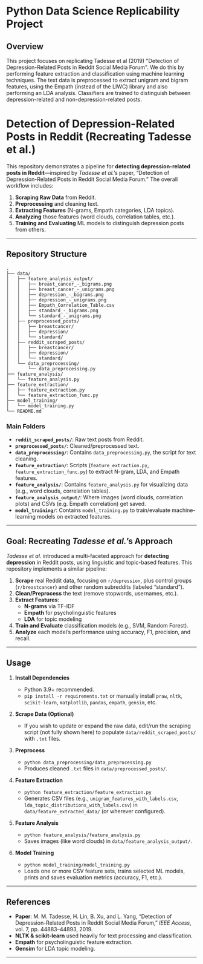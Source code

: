 # Python Data Science Replicability Project

## Overview
This project focuses on replicating Tadesse et al (2019) "Detection of Depression-Related Posts in Reddit Social Media Forum". We do this by performing feature extraction and classification using machine learning techniques. The text data is preprocessed to extract unigram and bigram features, using the Empath (instead of the LIWC) library and also performing an LDA analysis. Classifiers are trained to distinguish between depression-related and non-depression-related posts.

 # Detection of Depression-Related Posts in Reddit (Recreating Tadesse et al.)

This repository demonstrates a pipeline for **detecting depression-related posts in Reddit**—inspired by *Tadesse et al.*’s paper, “Detection of Depression-Related Posts in Reddit Social Media Forum.” The overall workflow includes:

1. **Scraping Raw Data** from Reddit.  
2. **Preprocessing** and cleaning text.  
3. **Extracting Features** (N-grams, Empath categories, LDA topics).  
4. **Analyzing** those features (word clouds, correlation tables, etc.).  
5. **Training and Evaluating** ML models to distinguish depression posts from others.

---

## Repository Structure

```
.
├── data/
│   ├── feature_analysis_output/
│   │   ├── breast_cancer_-_bigrams.png
│   │   ├── breast_cancer_-_unigrams.png
│   │   ├── depression_-_bigrams.png
│   │   ├── depression_-_unigrams.png
│   │   ├── Empath_Correlation_Table.csv
│   │   ├── standard_-_bigrams.png
│   │   └── standard_-_unigrams.png
│   ├── preprocessed_posts/
│   │   ├── breastcancer/
│   │   ├── depression/
│   │   └── standard/
│   ├── reddit_scraped_posts/
│   │   ├── breastcancer/
│   │   ├── depression/
│   │   └── standard/
│   └── data_preprocessing/
│       └── data_preprocessing.py
├── feature_analysis/
│   └── feature_analysis.py
├── feature_extraction/
│   ├── feature_extraction.py
│   └── feature_extraction_func.py
├── model_training/
│   └── model_training.py
└── README.md

```

### Main Folders

- **`reddit_scraped_posts/`**: Raw text posts from Reddit.  
- **`preprocessed_posts/`**: Cleaned/preprocessed text.  
- **`data_preprocessing/`**: Contains `data_preprocessing.py`, the script for text cleaning.  
- **`feature_extraction/`**: Scripts (`feature_extraction.py`, `feature_extraction_func.py`) to extract N-gram, LDA, and Empath features.  
- **`feature_analysis/`**: Contains `feature_analysis.py` for visualizing data (e.g., word clouds, correlation tables).  
- **`feature_analysis_output/`**: Where images (word clouds, correlation plots) and CSVs (e.g. Empath correlation) get saved.  
- **`model_training/`**: Contains `model_training.py` to train/evaluate machine-learning models on extracted features.

---

## Goal: Recreating *Tadesse et al.*’s Approach

*Tadesse et al.* introduced a multi-faceted approach for **detecting depression** in Reddit posts, using linguistic and topic-based features. This repository implements a similar pipeline:

1. **Scrape** real Reddit data, focusing on `r/depression`, plus  control groups (`r/breastcancer`) and other random subreddits (labeled “standard”).  
2. **Clean/Preprocess** the text (remove stopwords, usernames, etc.).  
3. **Extract Features**:
   - **N-grams** via TF-IDF  
   - **Empath** for psycholinguistic features  
   - **LDA** for topic modeling  
4. **Train and Evaluate** classification models (e.g., SVM, Random Forest).  
5. **Analyze** each model’s performance using accuracy, F1, precision, and recall.

---

## Usage

1. **Install Dependencies**  
   - Python 3.9+ recommended.  
   - `pip install -r requirements.txt` or manually install `praw`, `nltk`, `scikit-learn`, `matplotlib`, `pandas`, `empath`, `gensim`, etc.

2. **Scrape Data (Optional)**  
   - If you wish to update or expand the raw data, edit/run the scraping script (not fully shown here) to populate `data/reddit_scraped_posts/` with `.txt` files.

3. **Preprocess**  
   - `python data_preprocessing/data_preprocessing.py`  
   - Produces cleaned `.txt` files in `data/preprocessed_posts/`.

4. **Feature Extraction**  
   - `python feature_extraction/feature_extraction.py`  
   - Generates CSV files (e.g., `unigram_features_with_labels.csv`, `lda_topic_distributions_with_labels.csv`) in `data/feature_extracted_data/` (or wherever configured).

5. **Feature Analysis**  
   - `python feature_analysis/feature_analysis.py`  
   - Saves images (like word clouds) in `data/feature_analysis_output/`.

6. **Model Training**  
   - `python model_training/model_training.py`  
   - Loads one or more CSV feature sets, trains selected ML models, prints and saves evaluation metrics (accuracy, F1, etc.).

---

## References

- **Paper**: M. M. Tadesse, H. Lin, B. Xu, and L. Yang, “Detection of Depression-Related Posts in Reddit Social Media Forum,” *IEEE Access*, vol. 7, pp. 44883–44893, 2019.  
- **NLTK & scikit-learn** used heavily for text processing and classification.  
- **Empath** for psycholinguistic feature extraction.  
- **Gensim** for LDA topic modeling.
---